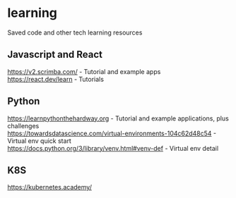 # learning
Saved code and other tech learning resources

## Javascript and React
https://v2.scrimba.com/ - Tutorial and example apps <br />
https://react.dev/learn - Tutorials

## Python
https://learnpythonthehardway.org - Tutorial and example applications, plus challenges <br />
https://towardsdatascience.com/virtual-environments-104c62d48c54 - Virtual env quick start <br />
https://docs.python.org/3/library/venv.html#venv-def - Virtual env detail

## K8S
https://kubernetes.academy/


